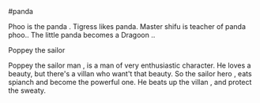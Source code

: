 #panda

Phoo is the panda . 
Tigress likes panda.
Master shifu is teacher of panda phoo..
The little panda becomes a Dragoon ..

Poppey the sailor

Poppey the sailor man , is a man of very enthusiastic character.
He loves a beauty, but there's a villan  who want't that beauty.
So the sailor hero , eats spianch and become the powerful one.
He beats up the villan , and protect the sweaty.
